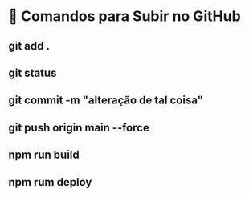 # 🚀 Comandos para Subir no GitHub

## git add .
## git status
## git commit -m "alteração de tal coisa"
## git push origin main --force
## npm run build
## npm rum deploy